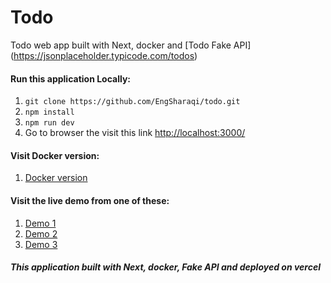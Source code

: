 # Todo
Todo web app built with Next, docker and [Todo Fake API] (https://jsonplaceholder.typicode.com/todos)

#### Run this application Locally:
1. ```git clone https://github.com/EngSharaqi/todo.git```
2. ```npm install```
3. ```npm run dev```
4. Go to browser the visit this link [http://localhost:3000/](http://localhost:3000/)

#### Visit Docker version:
1. [Docker version](https://hub.docker.com/r/engsharaqi/todo)

#### Visit the live demo from one of these:
1. [Demo 1](https://todo-iota-flame.vercel.app/)
2. [Demo 2](https://todo-engsharaqi.vercel.app/)
3. [Demo 3](https://todo-git-main-engsharaqi.vercel.app/)

##### This application built with Next, docker, Fake API and deployed on vercel

